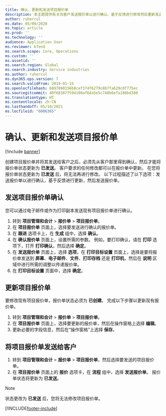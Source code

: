 ```yaml
---
title: 确认、更新和发送项目报价单
description: 本主题提供有关向客户发送报价单以进行确认、基于反馈进行修改然后重新发送报价单的信息。
author: ruhercul
ms.date: 05/09/2020
ms.topic: article
ms.prod: ''
ms.technology: ''
audience: Application User
ms.reviewer: kfend
ms.search.scope: Core, Operations
ms.custom: ''
ms.assetid: ''
ms.search.region: Global
ms.search.industry: Service industries
ms.author: ruhercul
ms.dyn365.ops.version: 7
ms.search.validFrom: 2019-01-15
ms.openlocfilehash: 6897890156b8cef374f6279c8b7fa629c0f775ec
ms.sourcegitcommit: 40f68387f594180af64a5e5c748b6efa188bd300
ms.translationtype: HT
ms.contentlocale: zh-CN
ms.lasthandoff: 05/10/2021
ms.locfileid: "6006365"
---
```

# <a name="confirm-update-and-send-a-project-quotation"></a>确认、更新和发送项目报价单

[!include [banner](../includes/banner.md)]

创建项目报价单并将其发送给客户之后，必须先从客户那里得到确认，然后才能将报价单状态更新为 **已发送**。 客户要求的任何修改都可以在报价单中更新。 在您将报价单状态更新为 **已发送** 后，将无法再进行修改。 以下过程描述了以下选项：发送报价单以进行确认，基于反馈进行更新，然后发送报价单。

## <a name="send-a-project-quotation-confirmation"></a>发送项目报价单确认  

您可以通过电子邮件或作为打印副本发送现有项目报价单进行确认。 

1. 转到 **项目管理和会计** > **报价单** > **项目报价单**。 
2. 在 **项目报价单** 页面上，选择要发送进行确认的报价单。 
3. 在 **跟进** 选项卡上，在 **生成** 组中，选择 **确认**。 
4. 在 **确认报价单** 页面上，设置所需的参数。 例如，要打印确认，请在 **打印** 选项下，打开 **打印确认**，然后选择 **确定**。
5. 在 **发送报价单** 页面上，选择 **选项**，在 **打印目标设置** 页面上，选择是要将报价单发送到 **屏幕**、**电子邮件**、**文件**、**打印存档** 还是 **打印机**，然后在 **说明** 区域中进行所需的调整以传递报价单。
6. 在 **打印目标设置** 页面中，选择 **确定**。  

## <a name="update-a-project-quotation"></a>更新项目报价单

要修改现有项目报价单，报价单状态必须为 **已创建**。 完成以下步骤以更新现有报价单。 

1. 转到 **项目管理和会计** > **报价单** > **项目报价单**。
2. 在 **项目报价单** 页面上，选择要更新的报价单，然后在操作窗格上选择 **编辑**。
3. 更新必要的字段信息，然后在“操作窗格”上选择 **保存**。  

## <a name="send-a-project-quotation-to-a-customer"></a>将项目报价单发送给客户 

1. 转到 **项目管理和会计** > **报价单** > **项目报价单**，然后选择要发送的项目报价单。
2. 在 **项目报价单** 页面上的 **报价** 选项卡，在 **流程** 组中，选择 **发送报价单**。 报价单状态将更新为 **已发送**。

> [!NOTE]
> 状态更改为 **已发送** 后，您将无法修改项目报价单。


[!INCLUDE[footer-include](../includes/footer-banner.md)]
